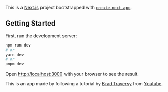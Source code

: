 This is a [Next.js](https://nextjs.org/) project bootstrapped with [`create-next-app`](https://github.com/vercel/next.js/tree/canary/packages/create-next-app).

## Getting Started

First, run the development server:

```bash
npm run dev
# or
yarn dev
# or
pnpm dev
```

Open [http://localhost:3000](http://localhost:3000) with your browser to see the result.

This is an app made by following a tutorial by [Brad Traversy](https://github.com/bradtraversy) from [Youtube](https://www.youtube.com/watch?v=Y6KDk5iyrYE&t=3882s).
